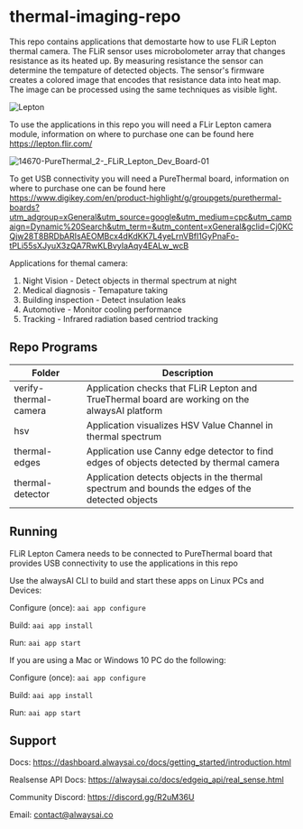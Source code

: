 # thermal-imaging-repo
This repo contains applications that demostarte how to use FLiR Lepton thermal camera.  The FLiR sensor uses microbolometer array that changes resistance as its heated up.  By measuring resistance the sensor can determine the tempature of detected objects.  The sensor's firmware creates a colored image that encodes that resistance data into heat map.  The image can be processed using the same techniques as visible light.

![Lepton](https://user-images.githubusercontent.com/21957723/96892827-e22c1600-143e-11eb-983a-9d2316730169.jpg)

To use the applications in this repo you will need a FLir Lepton camera module, information on where to purchase one can be found here https://lepton.flir.com/

![14670-PureThermal_2-_FLiR_Lepton_Dev_Board-01](https://user-images.githubusercontent.com/21957723/96893184-4bac2480-143f-11eb-869d-b9ff4f29169b.jpg)

To get USB connectivity you will need a PureThermal board, information on where to purchase one can be found here https://www.digikey.com/en/product-highlight/g/groupgets/purethermal-boards?utm_adgroup=xGeneral&utm_source=google&utm_medium=cpc&utm_campaign=Dynamic%20Search&utm_term=&utm_content=xGeneral&gclid=Cj0KCQjw28T8BRDbARIsAEOMBcx4dKdKK7L4yeLrnVBfl1GyPnaFo-tPLi55sXJyuX3zQA7RwKLBvyIaAqy4EALw_wcB  


Applications for themal camera:
1. Night Vision - Detect objects in thermal spectrum at night
2. Medical diagnosis - Temapature taking
3. Building inspection - Detect insulation leaks
4. Automotive - Monitor cooling performance
5. Tracking - Infrared radiation based centriod tracking


## Repo Programs
| Folder                     	| Description                                                                                              	|
|----------------------------	|----------------------------------------------------------------------------------------------------------	|
| verify-thermal-camera       | Application checks that FLiR Lepton and TrueThermal board are working on the alwaysAI platform  	|
| hsv 	                      | Application visualizes HSV Value Channel in thermal spectrum|
| thermal-edges  	            | Application use Canny edge detector to find edges of objects detected by thermal camera|
| thermal-detector            | Application detects objects in the thermal spectrum and bounds the edges of the detected objects|

## Running
FLiR Lepton Camera needs to be connected to PureThermal board that provides USB connectivity to use the applications in this repo

Use the alwaysAI CLI to build and start these apps on Linux PCs and Devices:

Configure (once): `aai app configure`

Build: `aai app install`

Run: `aai app start`

If you are using a Mac or Windows 10 PC do the following:

Configure (once): `aai app configure`

Build: `aai app install`

Run: `aai app start`


## Support
Docs: https://dashboard.alwaysai.co/docs/getting_started/introduction.html

Realsense API Docs: https://alwaysai.co/docs/edgeiq_api/real_sense.html

Community Discord: https://discord.gg/R2uM36U

Email: contact@alwaysai.co

